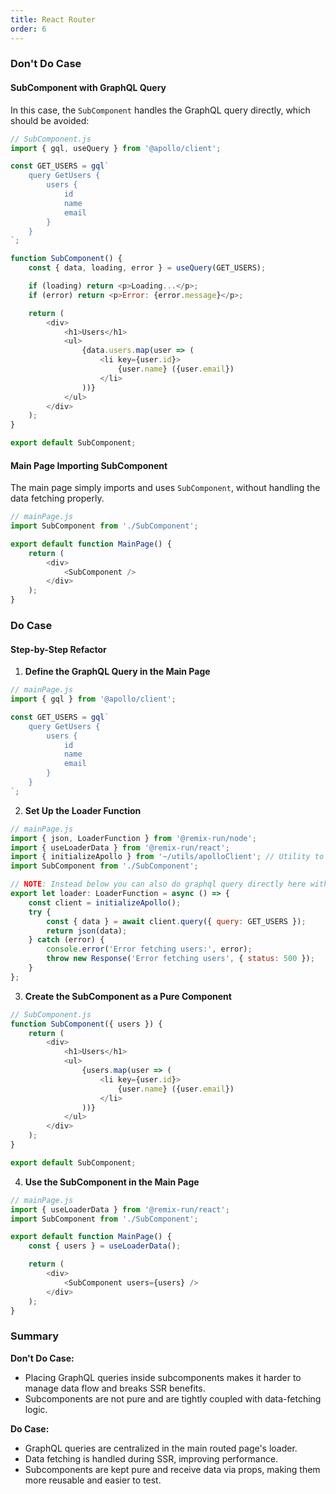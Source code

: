 ```yaml
---
title: React Router
order: 6
---
```




### Don't Do Case

#### SubComponent with GraphQL Query
In this case, the `SubComponent` handles the GraphQL query directly, which should be avoided:

```javascript
// SubComponent.js
import { gql, useQuery } from '@apollo/client';

const GET_USERS = gql`
    query GetUsers {
        users {
            id
            name
            email
        }
    }
`;

function SubComponent() {
    const { data, loading, error } = useQuery(GET_USERS);

    if (loading) return <p>Loading...</p>;
    if (error) return <p>Error: {error.message}</p>;

    return (
        <div>
            <h1>Users</h1>
            <ul>
                {data.users.map(user => (
                    <li key={user.id}>
                        {user.name} ({user.email})
                    </li>
                ))}
            </ul>
        </div>
    );
}

export default SubComponent;
```

#### Main Page Importing SubComponent
The main page simply imports and uses `SubComponent`, without handling the data fetching properly.

```javascript
// mainPage.js
import SubComponent from './SubComponent';

export default function MainPage() {
    return (
        <div>
            <SubComponent />
        </div>
    );
}
```

### Do Case

#### Step-by-Step Refactor

1. **Define the GraphQL Query in the Main Page**

```javascript
// mainPage.js
import { gql } from '@apollo/client';

const GET_USERS = gql`
    query GetUsers {
        users {
            id
            name
            email
        }
    }
`;
```

2. **Set Up the Loader Function**

```javascript
// mainPage.js
import { json, LoaderFunction } from '@remix-run/node';
import { useLoaderData } from '@remix-run/react';
import { initializeApollo } from '~/utils/apolloClient'; // Utility to initialize Apollo Client
import SubComponent from './SubComponent';

// NOTE: Instead below you can also do graphql query directly here with fetch policy instead of writing loader as described here 
export let loader: LoaderFunction = async () => {
    const client = initializeApollo();
    try {
        const { data } = await client.query({ query: GET_USERS });
        return json(data);
    } catch (error) {
        console.error('Error fetching users:', error);
        throw new Response('Error fetching users', { status: 500 });
    }
};
```

3. **Create the SubComponent as a Pure Component**

```javascript
// SubComponent.js
function SubComponent({ users }) {
    return (
        <div>
            <h1>Users</h1>
            <ul>
                {users.map(user => (
                    <li key={user.id}>
                        {user.name} ({user.email})
                    </li>
                ))}
            </ul>
        </div>
    );
}

export default SubComponent;
```

4. **Use the SubComponent in the Main Page**

```javascript
// mainPage.js
import { useLoaderData } from '@remix-run/react';
import SubComponent from './SubComponent';

export default function MainPage() {
    const { users } = useLoaderData();

    return (
        <div>
            <SubComponent users={users} />
        </div>
    );
}
```

### Summary

**Don't Do Case:**
- Placing GraphQL queries inside subcomponents makes it harder to manage data flow and breaks SSR benefits.
- Subcomponents are not pure and are tightly coupled with data-fetching logic.

**Do Case:**
- GraphQL queries are centralized in the main routed page's loader.
- Data fetching is handled during SSR, improving performance.
- Subcomponents are kept pure and receive data via props, making them more reusable and easier to test.
